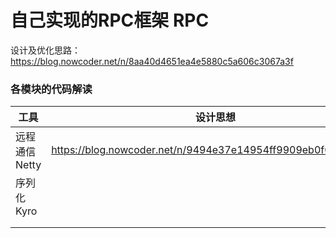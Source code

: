 # 自己实现的RPC框架 RPC

设计及优化思路： https://blog.nowcoder.net/n/8aa40d4651ea4e5880c5a606c3067a3f



### 各模块的代码解读

| 工具          | 设计思想                                                     |
| ------------- | ------------------------------------------------------------ |
| 远程通信Netty | <https://blog.nowcoder.net/n/9494e37e14954ff9909eb0f06da580ac> |
| 序列化Kyro    |                                                              |
|               |                                                              |
|               |                                                              |


